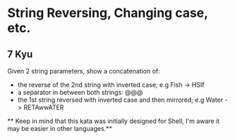# String Reversing, Changing case, etc.
## 7 Kyu

Given 2 string parameters, show a concatenation of:

- the reverse of the 2nd string with inverted case; e.g Fish -> HSIf
- a separator in between both strings: @@@
- the 1st string reversed with inverted case and then mirrored; e.g Water -> RETAwwATER

** Keep in mind that this kata was initially designed for Shell, I'm aware it may be easier in other languages.**
